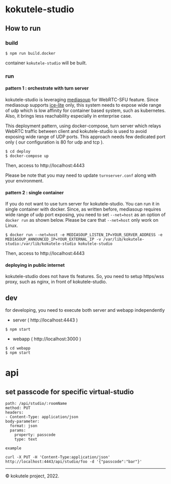 # kokutele-studio

## How to run

### build

```
$ npm run build.docker
```

container `kokutele-studio` will be built.

### run

#### pattern 1 : orchestrate with turn server

kokutele-studio is leveraging [mediasoup](https://mediasoup.org/) for WebRTC-SFU feature. Since mediasoup supports [ice-lite](https://bloggeek.me/webrtcglossary/ice-lite/) only, this system needs to expose wide range of udp which is low affinity for container based system, such as kubernetes. Also, it brings less reachability especially in enterprise case.

This deployment pattern, using docker-compose, turn server which relays WebRTC traffic between client and kokutele-studio is used to avoid exposing wide range of UDP ports. This approach needs few dedicated port only ( our configuration is 80 for udp and tcp ).

```
$ cd deploy
$ docker-compose up
```

Then, access to http://localhost:4443

Please be note that you may need to update `turnserver.conf` along with your environment.

#### pattern 2 : single container

If you do not want to use turn server for kokutele-studio. You can run it in single container with docker. Since, as written before, mediasoup requires wide range of udp port exposing, you need to set `--net=host` as an option of `docker run` as shown below. Please be care that `--net=host` only work on Linux.

```
$ docker run --net=host -e MEDIASOUP_LISTEN_IP=YOUR_SERVER_ADDRESS -e MEDIASOUP_ANNOUNCED_IP=YOUR_EXTERNAL_IP -v /var/lib/kokutele-studio:/var/lib/kokutele-studio kokutele-studio
```

Then, access to http://localhost:4443


#### deploying in public internet

kokutele-studio does not have tls features. So, you need to setup https/wss proxy, such as nginx, in front of kokutele-studio.

## dev

for developing, you need to execute both server and webapp independently

* server ( http://localhost:4443 )

```
$ npm start
```

* webapp ( http://localhost:3000 )

```
$ cd webapp
$ npm start
```

# api

## set passcode for specific virtual-studio

```
path: /api/studio/:roomName
method: PUT
headers:
- Content-Type: application/json
body-parameter:
  format: json
  params:
    property: passcode
    type: text

example

curl -X PUT -H 'Content-Type:application/json' http://localhost:4443/api/studio/foo -d '{"passcode":"bar"}'
```

---
&copy; kokutele project, 2022.
